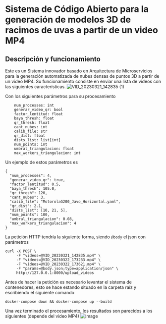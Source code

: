 # Sistema de Código Abierto para la generación de modelos 3D de racimos de uvas a partir de un video MP4
## Descripción y funcionamiento
Este es un Sistema innovador basado en Arquitectura de Microservicios para la generación automatizada de nubes densas de puntos 3D a partir de un video MP4. Su funcionamiento consiste en enviar una lista de videos con las siguientes características. 
![VID_20230321_142835 (1)](https://github.com/user-attachments/assets/8bf1e53b-22c9-4cb4-8b75-a0464ce96335)

Con los siguientes parámetros para su procesamiento 
```
    num_processes: int
    generar_video_qr: bool
    factor_lentitud: float
    baya_thresh: float
    qr_thresh: float
    cant_nubes: int
    calib_file: str 
    qr_dist: float
    dists_list: list[int]
    num_points: int
    umbral_triangulacion: float
    max_workers_triangulacion: int
```
Un ejemplo de estos parámetros es
```
{
  "num_processes": 4,
  "generar_video_qr": true,
  "factor_lentitud": 0.5,
  "baya_thresh": 105.0,
  "qr_thresh": 120,
  "cant_nubes": 3,
  "calib_file": "MotorolaG200_Javo_Horizontal.yaml",
  "qr_dist": 2.1,
  "dists_list": [10, 21, 5],
  "num_points": 100,
  "umbral_triangulacion": 0.08,
  "max_workers_triangulacion": 4
}
```
La petición HTTP tendría la siguiente forma, siendo `@body` el json con parámetros
```
curl -X POST \
     -F "videos=@VID_20230321_142835.mp4" \
     -F "videos=@VID_20230322_173233.mp4" \
     -F "videos=@VID_20230322_173621.mp4" \
     -F "params=@body.json;type=application/json" \
     http://127.0.0.1:8000/upload_videos
```
Antes de hacer la petición es necesario levantar el sistema de contenedores, esto se hace estando situado en la carpeta raíz y escribiendo el siguiente comando
```
docker-compose down && docker-compose up --build
```
Una vez terminado el procesamiento, los resultados son parecidos a los siguientes (depende del video MP4)
![image](https://github.com/user-attachments/assets/4a8412bc-6f11-4033-af98-a03c9037a45d)



